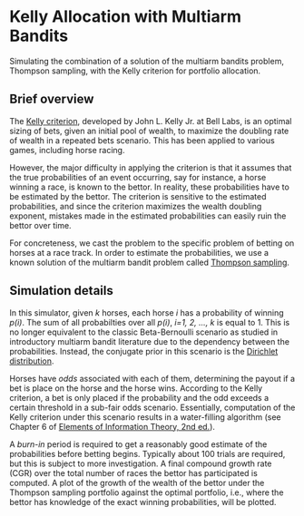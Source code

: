 # Kelly Allocation with Multiarm Bandits

Simulating the combination of a solution of the multiarm bandits problem, Thompson sampling, with the Kelly criterion 
for portfolio allocation.

## Brief overview

The [Kelly criterion](http://www.herrold.com/brokerage/kelly.pdf), developed by John L. Kelly Jr. 
at Bell Labs, is an optimal sizing of bets, given an initial pool of wealth, to maximize 
the doubling rate of wealth in a repeated bets scenario. This has been applied to various games, 
including horse racing.

However, the major difficulty in applying the criterion is that it assumes that the true probabilities of 
an event occurring, say for instance, a horse winning a race, is known to the bettor. In reality, 
these probabilities have to be estimated by the bettor. The criterion is sensitive to the estimated probabilities,
and since the criterion maximizes the wealth doubling exponent, mistakes made in the estimated probabilities can
easily ruin the bettor over time.

For concreteness, we cast the problem to the specific problem of betting on horses at a race track.
In order to estimate the probabilities, we use a known solution of the multiarm bandit problem 
called [Thompson sampling](https://www.dropbox.com/s/yhn9prnr5bz0156/1933-thompson.pdf).

## Simulation details

In this simulator, given *k* horses, each horse *i* has a probability of winning *p(i)*. The sum of all probabilties
over all *p(i)*, *i=1, 2, ..., k* is equal to 1. This is no longer equivalent to the classic Beta-Bernoulli scenario
as studied in introductory multiarm bandit literature due to the dependency between the probabilities. Instead, the 
conjugate prior in this scenario is the [Dirichlet distribution](https://en.wikipedia.org/wiki/Dirichlet_distribution).

Horses have *odds* associated with each of them, determining the payout if a bet is place on the horse and the horse wins.
According to the Kelly criterion, a bet is only placed if the probability and the odd exceeds a certain threshold in
a sub-fair odds scenario. Essentially, computation of the Kelly criterion under this scenario results in a 
water-filling algorithm (see Chapter 6 of 
[Elements of Information Theory, 2nd ed.](https://www.wiley.com/en-us/Elements+of+Information+Theory%2C+2nd+Edition-p-9780471241959)).

A *burn-in* period is required to get a reasonably good estimate of the probabilities before betting begins. Typically
about 100 trials are required, but this is subject to more investigation. A final compound growth rate (CGR) over the total
number of races the bettor has participated is computed. A plot of the growth of the wealth of the bettor under
the Thompson sampling portfolio against the optimal portfolio, i.e., where the bettor has knowledge of the exact
winning probabilities, will be plotted.
